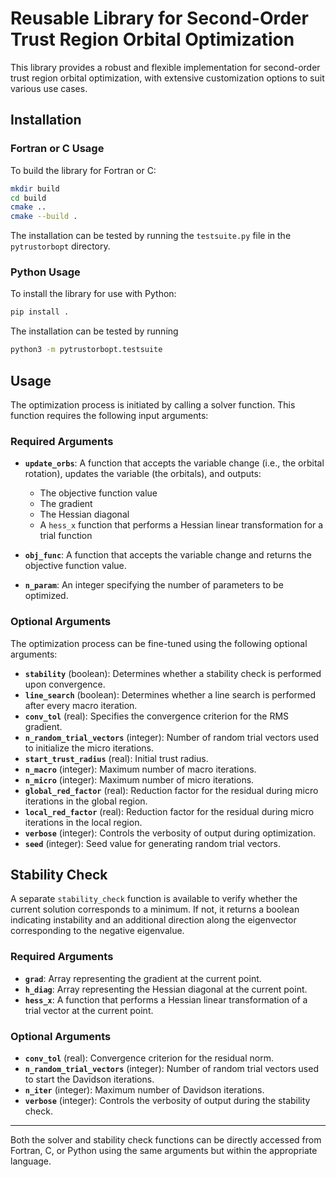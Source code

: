 # Reusable Library for Second-Order Trust Region Orbital Optimization

This library provides a robust and flexible implementation for second-order trust region orbital optimization, with extensive customization options to suit various use cases.

## Installation

### Fortran or C Usage
To build the library for Fortran or C:

```sh
mkdir build
cd build
cmake ..
cmake --build .
```

The installation can be tested by running the ```testsuite.py``` file in the ```pytrustorbopt``` directory.

### Python Usage
To install the library for use with Python:

```sh
pip install .
```

The installation can be tested by running

```sh
python3 -m pytrustorbopt.testsuite
```

## Usage

The optimization process is initiated by calling a solver function. This function requires the following input arguments:

### Required Arguments

- **`update_orbs`**: A function that accepts the variable change (i.e., the orbital rotation), updates the variable (the orbitals), and outputs:
  - The objective function value
  - The gradient
  - The Hessian diagonal
  - A `hess_x` function that performs a Hessian linear transformation for a trial function

- **`obj_func`**: A function that accepts the variable change and returns the objective function value.
- **`n_param`**: An integer specifying the number of parameters to be optimized.

### Optional Arguments
The optimization process can be fine-tuned using the following optional arguments:

- **`stability`** (boolean): Determines whether a stability check is performed upon convergence.
- **`line_search`** (boolean): Determines whether a line search is performed after every macro iteration.
- **`conv_tol`** (real): Specifies the convergence criterion for the RMS gradient.
- **`n_random_trial_vectors`** (integer): Number of random trial vectors used to initialize the micro iterations.
- **`start_trust_radius`** (real): Initial trust radius.
- **`n_macro`** (integer): Maximum number of macro iterations.
- **`n_micro`** (integer): Maximum number of micro iterations.
- **`global_red_factor`** (real): Reduction factor for the residual during micro iterations in the global region.
- **`local_red_factor`** (real): Reduction factor for the residual during micro iterations in the local region.
- **`verbose`** (integer): Controls the verbosity of output during optimization.
- **`seed`** (integer): Seed value for generating random trial vectors.

## Stability Check
A separate `stability_check` function is available to verify whether the current solution corresponds to a minimum. If not, it returns a boolean indicating instability and an additional direction along the eigenvector corresponding to the negative eigenvalue.

### Required Arguments

- **`grad`**: Array representing the gradient at the current point.
- **`h_diag`**: Array representing the Hessian diagonal at the current point.
- **`hess_x`**: A function that performs a Hessian linear transformation of a trial vector at the current point.

### Optional Arguments

- **`conv_tol`** (real): Convergence criterion for the residual norm.
- **`n_random_trial_vectors`** (integer): Number of random trial vectors used to start the Davidson iterations.
- **`n_iter`** (integer): Maximum number of Davidson iterations.
- **`verbose`** (integer): Controls the verbosity of output during the stability check.

---
Both the solver and stability check functions can be directly accessed from Fortran, C, or Python using the same arguments but within the appropriate language.
